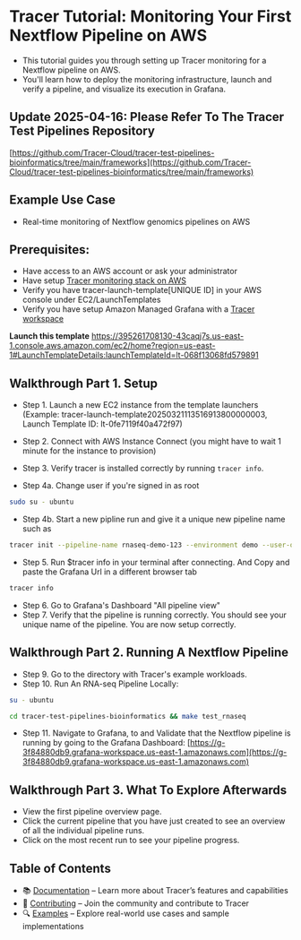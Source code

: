 # Tracer Tutorial: Monitoring Your First Nextflow Pipeline on AWS

- This tutorial guides you through setting up Tracer monitoring for a Nextflow pipeline on AWS. 
- You'll learn how to deploy the monitoring infrastructure, launch and verify a pipeline, and visualize its execution in Grafana.

## Update 2025-04-16: Please Refer To The Tracer Test Pipelines Repository

[https://github.com/Tracer-Cloud/tracer-test-pipelines-bioinformatics/tree/main/frameworks](https://github.com/Tracer-Cloud/tracer-test-pipelines-bioinformatics/tree/main/frameworks)

## Example Use Case
- Real-time monitoring of Nextflow genomics pipelines on AWS

## Prerequisites: 
- Have access to an AWS account or ask your administrator
- Have setup [Tracer monitoring stack on AWS](https://www.notion.so/tracercloud/One-Command-Terraform-Deployment-on-AWS-1bb23c8b6bf5807c871ec64a1ec5aeae?pvs=4)
- Verify you have tracer-launch-template[UNIQUE ID] in your AWS console under EC2/LaunchTemplates 
- Verify you have setup Amazon Managed Grafana with a [Tracer workspace]()

**Launch this template**
https://395261708130-43caqj7s.us-east-1.console.aws.amazon.com/ec2/home?region=us-east-1#LaunchTemplateDetails:launchTemplateId=lt-068f13068fd579891

## Walkthrough Part 1. Setup 
- Step 1. Launch a new EC2 instance from the template launchers (Example: tracer-launch-template20250321113516913800000003, Launch Template ID: lt-0fe7119f40a472f97)
- Step 2. Connect with AWS Instance Connect (you might have to wait 1 minute for the instance to provision)
- Step 3. Verify tracer is installed correctly by running  `tracer info`.

- Step 4a. Change user if you're signed in as root 

```bash
sudo su - ubuntu
```
- Step 4b. Start a new pipline run and give it a unique new pipeline name such as
```bash
tracer init --pipeline-name rnaseq-demo-123 --environment demo --user-operator vincent --pipeline-type rnaseq
```
- Step 5. Run $tracer info in your terminal after connecting. And Copy and paste the Grafana Url in a different browser tab
```bash
tracer info
```
- Step 6. Go to Grafana's Dashboard "All pipeline view" 
- Step 7. Verify that the pipeline is running correctly. You should see your unique name of the pipeline. You are now setup correctly. 

## Walkthrough Part 2. Running A Nextflow Pipeline 
- Step 9. Go to the directory with Tracer's example workloads. 
- Step 10. Run An RNA-seq Pipeline Locally:

```bash
su - ubuntu
```
```bash
cd tracer-test-pipelines-bioinformatics && make test_rnaseq
```

- Step 11. Navigate to Grafana, to and Validate that the Nextflow pipeline is running by going to the Grafana Dashboard: [https://g-3f84880db9.grafana-workspace.us-east-1.amazonaws.com](https://g-3f84880db9.grafana-workspace.us-east-1.amazonaws.com)


## Walkthrough Part 3. What To Explore Afterwards
- View the first pipeline overview page. 
- Click the current pipeline that you have just created to see an overview of all the individual pipeline runs. 
- Click on the most recent run to see your pipeline progress. 


## Table of Contents
- 📚 [Documentation](./DOCUMENTATION.md) – Learn more about Tracer’s features and capabilities
- 🤝 [Contributing](./CONTRIBUTING.md) – Join the community and contribute to Tracer
- 🔍 [Examples](./EXAMPLES.md) – Explore real-world use cases and sample implementations
